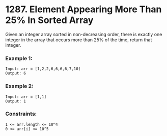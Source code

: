 # 1287. Element Appearing More Than 25% In Sorted Array

Given an integer array sorted in non-decreasing order, there is exactly one integer in the array that occurs more than 25% of the time, return that integer.

 

### Example 1:
```
Input: arr = [1,2,2,6,6,6,6,7,10]
Output: 6
```
### Example 2:
```
Input: arr = [1,1]
Output: 1
```
 

### Constraints:
```
1 <= arr.length <= 10^4
0 <= arr[i] <= 10^5
```

